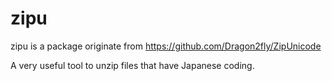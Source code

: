 # zipu

zipu is a package originate from https://github.com/Dragon2fly/ZipUnicode

A very useful tool to unzip files that have Japanese coding.